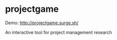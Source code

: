 # projectgame

Demo: http://projectgame.surge.sh/

An interactive tool for project management research
